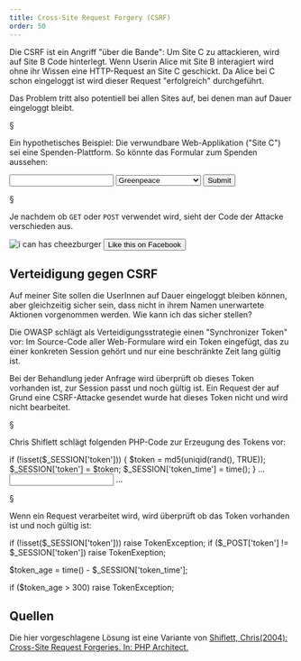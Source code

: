 ```yaml
---
title: Cross-Site Request Forgery (CSRF)
order: 50
---
```


Die CSRF ist ein Angriff "über die Bande":  Um Site C zu attackieren, wird auf Site B Code hinterlegt. Wenn Userin Alice mit Site B interagiert wird ohne ihr Wissen eine HTTP-Request an Site C geschickt. Da Alice bei C schon eingeloggt ist wird dieser Request "erfolgreich" durchgeführt.

Das Problem tritt also potentiell bei allen Sites auf, bei denen
man auf Dauer eingeloggt bleibt.

§

Ein hypothetisches Beispiel: Die verwundbare Web-Applikation ("Site C") sei
eine Spenden-Plattform.  So könnte das Formular zum Spenden aussehen:

<htmlcode caption="Verwundbarer Web-Applikation">
   <form action="spende.php" method="...">
      <input name="betrag">
      <select name="kontonummer">
        <option value="23456789">Greenpeace</option>
        <option value="34567890">Amnesty International</option>
      </select>
      <input type="submit">
   <form>
</htmlcode>

§

Je nachdem ob `GET` oder `POST`  verwendet wird, sieht der Code
der Attacke verschieden aus. 

<htmlcode caption="Attacke auf das Formular">
  <!-- Attacke auf GET -->
  <img src="http://spendenportal.ch/spende.php?betrag=1000&kontonummer=6666666" alt="i can has cheezburger">

  <!-- Attacke auf POST -->
  <form action="http://spendenportal.ch/spende.php" method="POST">
    <input name="betrag"      value="1000" type="hidden">
    <input name="kontonummer" value="6666" type="hidden">
    <input type="submit" value="Like this on Facebook">
  </form>
</htmlcode>


## Verteidigung gegen CSRF

Auf meiner Site sollen die UserInnen auf Dauer eingeloggt bleiben können,
aber gleichzeitig sicher sein, dass nicht in ihrem Namen unerwartete Aktionen
vorgenommen werden.  Wie kann ich das sicher stellen?

Die OWASP schlägt als Verteidigungsstrategie einen "Synchronizer Token" vor:
Im Source-Code aller Web-Formulare wird ein Token eingefügt, das zu einer konkreten
Session gehört und nur eine beschränkte Zeit lang gültig ist.

Bei der Behandlung jeder Anfrage wird überprüft ob dieses Token vorhanden ist,
zur Session passt und noch gültig ist.  Ein Request der auf Grund eine CSRF-Attacke
gesendet wurde hat dieses Token nicht und wird nicht bearbeitet.

§

Chris Shiflett schlägt folgenden PHP-Code zur Erzeugung des Tokens vor:

<php caption="Erzeugung des Tokens">
  if (!isset($_SESSION['token'])) {
    $token = md5(uniqid(rand(), TRUE));
    $_SESSION['token']      = $token;
    $_SESSION['token_time'] = time();
  }
  ...
  <form action="spende.php" method="post">
    <input type="hidden" name="token" value="<?php echo $token; ?>">
    <input name="betrag">
    ...
</php>

§

Wenn ein Request verarbeitet wird, wird überprüft ob das Token vorhanden
ist und noch gültig ist:

<php caption="Check des Tokens">
  if (!isset($_SESSION['token']))            raise TokenException;
  if ($_POST['token'] != $_SESSION['token']) raise TokenExeption;

  $token_age = time() - $_SESSION['token_time'];
   
  if ($token_age > 300)                      raise TokenException;
</php>

## Quellen

Die hier vorgeschlagene Lösung ist eine Variante von
[Shiflett, Chris(2004): Cross-Site Request Forgeries. In: PHP Architect.](http://shiflett.org/articles/cross-site-request-forgeries)


